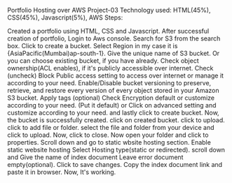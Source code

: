 Portfolio Hosting over AWS Project-03 Technology used: HTML(45%), CSS(45%), Javascript(5%), AWS Steps:

Created a portfolio using HTML, CSS and Javascript.
After successful creation of portfolio, Login to Aws console.
Search for S3 from the search box.
Click to create a bucket.
Select Region in my case it is {AsiaPacific(Mumbai)ap-south-1}.
Give the unique name of S3 bucket. Or you can choose existing bucket, if you have already.
Check object ownership(ACL enables), if it's publicly accessible over internet.
Check (uncheck) Block Public access setting to access over internet or manage it according to your need.
Enable/Disable bucket versioning to preserve, retrieve, and restore every version of every object stored in your Amazon S3 bucket.
Apply tags (optional)
Check Encryption default or customize according to your need.
(Put it default) or Click on advanced setting and customize according to your need.
and lastly click to create bucket.
Now, the bucket is successfully created.
click on created bucket.
click to upload.
click to add file or folder.
select the file and folder from your device and click to upload.
Now, click to close.
Now open your folder and click to properties.
Scroll down and go to static wbsite hosting section.
Enable static website hosting
Select Hosting type(static or redirected).
scroll down and Give the name of index document
Leave error document empty(optional).
Click to save changes.
Copy the index document link and paste it in browser.
Now, It's working.
